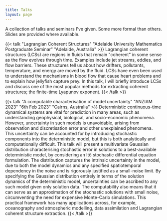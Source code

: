 ```yaml
---
title: Talks
layout: page
---
```

A collection of talks and seminars I've given. Some more formal than others. Slides are provided where available.

{{< talk "Lagrangian Coherent Structures" "Adelaide University Mathematics Postgraduate Seminar" "Adelaide, Australia" >}}
Lagrangian coherent structures (LCSs) are regions in fluids that remain "coherent" in some sense as the flow evolves through time. Examples include jet streams, eddies, and flow barriers. These structures tell us about how drifters, pollutants, temperature, and energy are moved by the fluid. LCSs have even been used to understand the mechanisms in blood flow that cause heart problems and to explain how jellyfish capture prey. In this talk, I will briefly introduce LCSs and discuss one of the most popular methods for extracting coherent structures; the finite-time Lyapunov exponent.
{{< /talk >}}

{{< talk "A computable characterisation of model uncertainty" "ANZIAM 2023" "6th Feb 2023" "Cairns, Australia" >}}
Deterministic continuous-time dynamical systems are vital for prediction in many areas, such as understanding geophysical, biological, and socio-economic phenomena. However, uncertainty in such models is unavoidable, arising from observation and discretisation error and other unexplained phenomena. This uncertainty can be accounted for by introducing stochastic components into the deterministic model, but this is both analytically and computationally difficult. This talk will present a multivariate Gaussian distribution characterising stochastic error in solutions to a best-available deterministic model, by considering an Itô stochastic differential equation formulation. The distribution captures the intrinsic uncertainty in the model, due to both the model dynamics and any specified spatiotemporal dependency in the noise and is rigorously justified as a small-noise limit. By specifying the Gaussian distribution entirely in terms of the solution dynamics of the deterministic model, uncertainties can be ascribed to any such model given only solution data. The computability also means that it can serve as an approximation of the stochastic solutions with small noise, circumventing the need for expensive Monte-Carlo simulations. This practical framework has many applications across, for example, oceanography and atmospheric modelling, data assimilation and Lagrangian coherent structure extraction.
{{< /talk >}}
